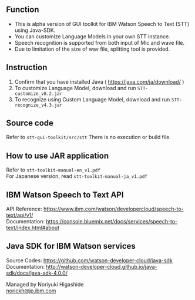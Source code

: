 ## Function
* This is alpha version of GUI toolkit for IBM Watson Speech to Text (STT) using Java-SDK.
* You can customize Language Models in your own STT instance.
* Speech recognition is supported from both input of Mic and wave file.
* Due to limitation of the size of wav file, splitting tool is provided.

## Instruction
1. Confirm that you have installed Java ( https://java.com/ja/download/ ) 
2. To customize Language Model, download and run `STT-customize_v8.2.jar`
3. To recognize using Custom Language Model, download and run `STT-recognize_v4.3.jar`  

## Source code  
Refer to `stt-gui-toolkit/src/stt`
There is no execution or build file.  

## How to use JAR application
Refer to `stt-toolkit-manual-en_v1.pdf`  
For Japanese version, read `stt-toolkit-manual-ja_v1.pdf`  

## IBM Watson Speech to Text API
API Reference: https://www.ibm.com/watson/developercloud/speech-to-text/api/v1/  
Documentation: https://console.bluemix.net/docs/services/speech-to-text/index.html#about  

## Java SDK for IBM Watson services
Source Codes: https://github.com/watson-developer-cloud/java-sdk  
Documentation: http://watson-developer-cloud.github.io/java-sdk/docs/java-sdk-4.0.0/  
  
Managed by Noriyuki Higashide  
norickh@jp.ibm.com
